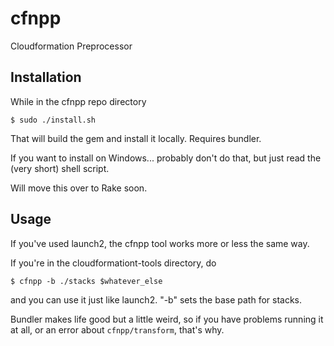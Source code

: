 # cfnpp

Cloudformation Preprocessor

## Installation

While in the cfnpp repo directory
```
$ sudo ./install.sh
```

That will build the gem and install it locally. Requires bundler.

If you want to install on Windows... probably don't do that, but just read the (very short) shell script.

Will move this over to Rake soon.

## Usage

If you've used launch2, the cfnpp tool works more or less the same way.

If you're in the cloudformationt-tools directory, do

```
$ cfnpp -b ./stacks $whatever_else
```

and you can use it just like launch2. "-b" sets the base path for stacks.

Bundler makes life good but a little weird, so if you have problems running it at all,
or an error about ```cfnpp/transform```, that's why.
